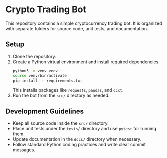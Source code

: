 # Crypto Trading Bot

This repository contains a simple cryptocurrency trading bot. It is organized with separate folders for source code, unit tests, and documentation.

## Setup

1. Clone the repository.
2. Create a Python virtual environment and install required dependencies.
   ```bash
   python3 -m venv venv
   source venv/bin/activate
   pip install -r requirements.txt
   ```
   This installs packages like `requests`, `pandas`, and `ccxt`.
3. Run the bot from the `src/` directory as needed.

## Development Guidelines

- Keep all source code inside the `src/` directory.
- Place unit tests under the `tests/` directory and use `pytest` for running them.
- Update documentation in the `docs/` directory when necessary.
- Follow standard Python coding practices and write clear commit messages.
